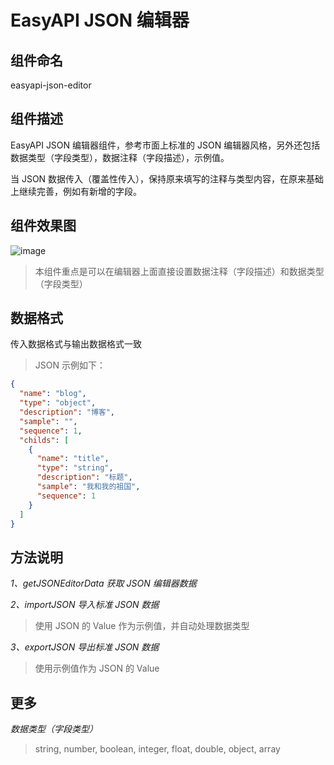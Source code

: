 # EasyAPI JSON 编辑器

## 组件命名

easyapi-json-editor

## 组件描述

EasyAPI JSON 编辑器组件，参考市面上标准的 JSON 编辑器风格，另外还包括数据类型（字段类型），数据注释（字段描述），示例值。

当 JSON 数据传入（覆盖性传入），保持原来填写的注释与类型内容，在原来基础上继续完善，例如有新增的字段。

## 组件效果图

![image](https://qiniu.easyapi.com/easyapi-json-editor.png)

> 本组件重点是可以在编辑器上面直接设置数据注释（字段描述）和数据类型（字段类型）

## 数据格式

传入数据格式与输出数据格式一致

> JSON 示例如下：

```json
{
  "name": "blog",
  "type": "object",
  "description": "博客",
  "sample": "",
  "sequence": 1,
  "childs": [
    {
      "name": "title",
      "type": "string",
      "description": "标题",
      "sample": "我和我的祖国",
      "sequence": 1
    }
  ]
}
```

## 方法说明

_1、getJSONEditorData 获取 JSON 编辑器数据_

_2、importJSON 导入标准 JSON 数据_

> 使用 JSON 的 Value 作为示例值，并自动处理数据类型

_3、exportJSON 导出标准 JSON 数据_

> 使用示例值作为 JSON 的 Value

## 更多

_数据类型（字段类型）_

> string, number, boolean, integer, float, double, object, array
